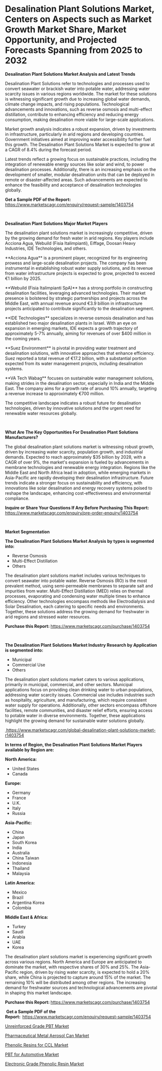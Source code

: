 <p><h1>Desalination Plant Solutions Market, Centers on Aspects such as Market Growth Market Share, Market Opportunity, and Projected Forecasts Spanning from 2025 to 2032</h1></p><p><strong>Desalination Plant Solutions Market Analysis and Latest Trends</strong></p>
<p><p>Desalination Plant Solutions refer to technologies and processes used to convert seawater or brackish water into potable water, addressing water scarcity issues in various regions worldwide. The market for these solutions is witnessing significant growth due to increasing global water demands, climate change impacts, and rising populations. Technological advancements and innovations, such as reverse osmosis and multi-effect distillation, contribute to enhancing efficiency and reducing energy consumption, making desalination more viable for large-scale applications.</p><p>Market growth analysis indicates a robust expansion, driven by investments in infrastructure, particularly in arid regions and developing countries. Government initiatives aimed at improving water accessibility further fuel this growth. The Desalination Plant Solutions Market is expected to grow at a CAGR of 8.4% during the forecast period. </p><p>Latest trends reflect a growing focus on sustainable practices, including the integration of renewable energy sources like solar and wind, to power desalination processes. Additionally, there is an increasing emphasis on the development of smaller, modular desalination units that can be deployed in remote or disaster-affected areas. Such advancements are expected to enhance the feasibility and acceptance of desalination technologies globally.</p></p>
<p><strong>Get a Sample PDF of the Report:&nbsp;</strong> <a href="https://www.marketscagr.com/enquiry/request-sample/1403754?utm_campaign=1848&utm_medium=2&utm_source=Github&utm_content=ia&utm_term=28032025&utm_id=desalination-plant-solutions">https://www.marketscagr.com/enquiry/request-sample/1403754</a></p>
<p>&nbsp;</p>
<p><strong>Desalination Plant Solutions Major Market Players</strong></p>
<p><p>The desalination plant solutions market is increasingly competitive, driven by the growing demand for fresh water in arid regions. Key players include Acciona Agua, Webuild (Fisia Italimpianti), Eiffage, Doosan Heavy Industries, IDE Technologies, and others. </p><p>**Acciona Agua** is a prominent player, recognized for its engineering prowess and large-scale desalination projects. The company has been instrumental in establishing robust water supply solutions, and its revenue from water infrastructure projects is expected to grow, projected to exceed €1 billion by 2025.</p><p>**Webuild (Fisia Italimpianti SpA)** has a strong portfolio in constructing desalination facilities, leveraging advanced technologies. Their market presence is bolstered by strategic partnerships and projects across the Middle East, with annual revenue around €3.9 billion in infrastructure projects anticipated to contribute significantly to the desalination segment.</p><p>**IDE Technologies** specializes in reverse osmosis desalination and has established two major desalination plants in Israel. With an eye on expansion in emerging markets, IDE expects a growth trajectory of approximately 5-7% annually, aiming for revenues of over $400 million in the coming years.</p><p>**Suez Environment** is pivotal in providing water treatment and desalination solutions, with innovative approaches that enhance efficiency. Suez reported a total revenue of €17.2 billion, with a substantial portion expected from its water management projects, including desalination systems.</p><p>**VA Tech Wabag** focuses on sustainable water management solutions, making strides in the desalination sector, especially in India and the Middle East. The company aims for a growth rate of around 10% annually, targeting a revenue increase to approximately €700 million.</p><p>The competitive landscape indicates a robust future for desalination technologies, driven by innovative solutions and the urgent need for renewable water resources globally.</p></p>
<p>&nbsp;</p>
<p><strong>What Are The Key Opportunities For Desalination Plant Solutions Manufacturers?</strong></p>
<p><p>The global desalination plant solutions market is witnessing robust growth, driven by increasing water scarcity, population growth, and industrial demands. Expected to reach approximately $35 billion by 2028, with a CAGR of over 9%, the market's expansion is fueled by advancements in membrane technologies and renewable energy integration. Regions like the Middle East and North Africa lead in adoption, while emerging markets in Asia-Pacific are rapidly developing their desalination infrastructure. Future trends indicate a stronger focus on sustainability and efficiency, with innovations like solar desalination and energy recovery systems poised to reshape the landscape, enhancing cost-effectiveness and environmental compliance.</p></p>
<p><strong>Inquire or Share Your Questions If Any Before Purchasing This Report:</strong> <a href="https://www.marketscagr.com/enquiry/pre-order-enquiry/1403754?utm_campaign=1848&utm_medium=2&utm_source=Github&utm_content=ia&utm_term=28032025&utm_id=desalination-plant-solutions">https://www.marketscagr.com/enquiry/pre-order-enquiry/1403754</a></p>
<p>&nbsp;</p>
<p><strong>Market Segmentation</strong></p>
<p><strong>The Desalination Plant Solutions Market Analysis by types is segmented into:</strong></p>
<p><ul><li>Reverse Osmosis</li><li>Multi-Effect Distillation</li><li>Others</li></ul></p>
<p><p>The desalination plant solutions market includes various techniques to convert seawater into potable water. Reverse Osmosis (RO) is the most prevalent method, using semi-permeable membranes to separate salt and impurities from water. Multi-Effect Distillation (MED) relies on thermal processes, evaporating and condensing water multiple times to enhance efficiency. Other technologies encompass methods like Electrodialysis and Solar Desalination, each catering to specific needs and environments. Together, these solutions address the growing demand for freshwater in arid regions and stressed water resources.</p></p>
<p><strong>Purchase this Report:&nbsp;</strong><a href="https://www.marketscagr.com/purchase/1403754?utm_campaign=1848&utm_medium=2&utm_source=Github&utm_content=ia&utm_term=28032025&utm_id=desalination-plant-solutions">https://www.marketscagr.com/purchase/1403754</a></p>
<p>&nbsp;</p>
<p><strong>The Desalination Plant Solutions Market Industry Research by Application is segmented into:</strong></p>
<p><ul><li>Municipal</li><li>Commercial Use</li><li>Others</li></ul></p>
<p><p>The desalination plant solutions market caters to various applications, primarily in municipal, commercial, and other sectors. Municipal applications focus on providing clean drinking water to urban populations, addressing water scarcity issues. Commercial use includes industries such as hospitality, agriculture, and manufacturing, which require consistent water supply for operations. Additionally, other sectors encompass offshore facilities, remote communities, and disaster relief efforts, ensuring access to potable water in diverse environments. Together, these applications highlight the growing demand for sustainable water solutions globally.</p></p>
<p><a href="https://www.marketscagr.com/global-desalination-plant-solutions-market-r1403754?utm_campaign=1848&utm_medium=2&utm_source=Github&utm_content=ia&utm_term=28032025&utm_id=desalination-plant-solutions">&nbsp;https://www.marketscagr.com/global-desalination-plant-solutions-market-r1403754</a></p>
<p><strong>In terms of Region, the Desalination Plant Solutions Market Players available by Region are:</strong></p>
<p>
    <p> <strong> North America: </strong>
        <ul>
            <li>United States</li>
            <li>Canada</li>
        </ul>
        </p> 
    <p> <strong> Europe: </strong>
        <ul>
            <li>Germany</li>
            <li>France</li>
            <li>U.K.</li>
            <li>Italy</li>
            <li>Russia</li>
        </ul>
        </p> 
    <p> <strong> Asia-Pacific: </strong>
        <ul>
            <li>China</li>
            <li>Japan</li>
            <li>South Korea</li>
            <li>India</li>
            <li>Australia</li>
            <li>China Taiwan</li>
            <li>Indonesia</li>
            <li>Thailand</li>
            <li>Malaysia</li>
        </ul>
        </p> 
    <p> <strong> Latin America: </strong>
        <ul>
            <li>Mexico</li>
            <li>Brazil</li>
            <li>Argentina Korea</li>
            <li>Colombia</li>
        </ul>
        </p> 
    <p> <strong> Middle East & Africa: </strong>
        <ul>
            <li>Turkey</li>
            <li>Saudi</li>
            <li>Arabia</li>
            <li>UAE</li>
            <li>Korea</li>
        </ul>
    </p>
    </p>
<p><p>The desalination plant solutions market is experiencing significant growth across various regions. North America and Europe are anticipated to dominate the market, with respective shares of 30% and 25%. The Asia-Pacific region, driven by rising water scarcity, is expected to hold a 20% share, while China is projected to capture around 15% of the market. The remaining 10% will be distributed among other regions. The increasing demand for freshwater sources and technological advancements are pivotal in shaping this market landscape.</p></p>
<p><strong>Purchase this Report: </strong><a href="https://www.marketscagr.com/purchase/1403754?utm_campaign=1848&utm_medium=2&utm_source=Github&utm_content=ia&utm_term=28032025&utm_id=desalination-plant-solutions">https://www.marketscagr.com/purchase/1403754</a></p>
<p>&nbsp;<strong>Get a Sample PDF of the Report:&nbsp;&nbsp;</strong><a href="https://www.marketscagr.com/enquiry/request-sample/1403754?utm_campaign=1848&utm_medium=2&utm_source=Github&utm_content=ia&utm_term=28032025&utm_id=desalination-plant-solutions">https://www.marketscagr.com/enquiry/request-sample/1403754</a></p>
<p><strong></strong></p>
<p><p><a href="https://github.com/matotwipff14/Market-Research-Report-List-1/blob/main/unreinforced-grade-pbt-market.md?utm_campaign=1848&utm_medium=2&utm_source=Github&utm_content=ia&utm_term=28032025&utm_id=desalination-plant-solutions">Unreinforced Grade PBT Market</a></p><p><a href="https://github.com/norbyboyse4d/Market-Research-Report-List-1/blob/main/pharmaceutical-metal-aerosol-can-market.md?utm_campaign=1848&utm_medium=2&utm_source=Github&utm_content=ia&utm_term=28032025&utm_id=desalination-plant-solutions">Pharmaceutical Metal Aerosol Can Market</a></p><p><a href="https://github.com/WillieWoodard/Market-Research-Report-List-7/blob/main/phenolic-resins-for-ccl-market.md?utm_campaign=1848&utm_medium=2&utm_source=Github&utm_content=ia&utm_term=28032025&utm_id=desalination-plant-solutions">Phenolic Resins for CCL Market</a></p><p><a href="https://github.com/leolamarnal9/Market-Research-Report-List-1/blob/main/pbt-for-automotive-market.md?utm_campaign=1848&utm_medium=2&utm_source=Github&utm_content=ia&utm_term=28032025&utm_id=desalination-plant-solutions">PBT for Automotive Market</a></p><p><a href="https://github.com/marloy8/Market-Research-Report-List-7/blob/main/electronic-grade-phenolic-resin-market.md?utm_campaign=1848&utm_medium=2&utm_source=Github&utm_content=ia&utm_term=28032025&utm_id=desalination-plant-solutions">Electronic Grade Phenolic Resin Market</a></p></p>